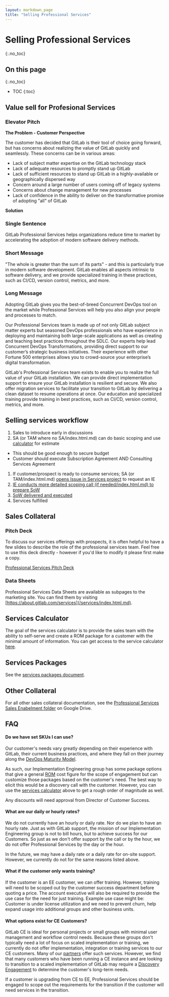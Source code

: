 ```yaml
---
layout: markdown_page
title: "Selling Professional Services"
---
```

# Selling Professional Services
{:.no_toc}

## On this page
{:.no_toc}

- TOC
{:toc}

## Value sell for Profesional Services

### Elevator Pitch

**The Problem - Customer Perspective**

The customer has decided that GitLab is their tool of choice going forward, but has concerns about realizing the value of GitLab quickly and seamlessly.  These concerns can be in various areas:

* Lack of subject matter expertise on the GitLab technology stack
* Lack of adequate resources to promptly stand up GitLab
* Lack of sufficient resources to stand up GitLab in a highly-available or geographically dispersed way
* Concern around a large number of users coming off of legacy systems
* Concerns about change management for new processes
* Lack of confidence in the ability to deliver on the transformative promise of adopting "all" of GitLab

**Solution**

### Single Sentence

GitLab Professional Services helps organizations reduce time to market by accelerating the adoption of modern software delivery methods.

### Short Message

"The whole is greater than the sum of its parts" - and this is particularly true in modern software development. GitLab enables all aspects intrinsic to software delivery, and we provide specialized training in these practices, such as CI/CD, version control, metrics, and more.

### Long Message

Adopting GitLab gives you the best-of-breed Concurrent DevOps tool on the market while Professional Services will help you also align your people and processes to match.

Our Professional Services team is made up of not only GitLab subject matter experts but seasoned DevOps professionals who have experience in deploying and maintaining both large-scale applications as well as creating and teaching best practices throughout the SDLC.  Our experts help lead Concurrent DevOps Transformations, providing direct support to our customer’s strategic business initiatives.  Their experience with other Fortune 500 enterprises allows you to crowd-source your enterprise’s digital transformation.

GitLab's Professional Services team exists to enable you to realize the full value of your GitLab installation.  We can provide direct implementation support to ensure your GitLab installation is resilient and secure.  We also offer migration services to facilitate your transition to GitLab by delivering a clean dataset to resume operations at once.   Our education and specialized training provide training in best practices, such as CI/CD, version control, metrics, and more.

## Selling services workflow

1. Sales to introduce early in discussions
1. SA (or TAM where no SA/index.html.md) can do basic scoping and use [calculator](https://github.com/daijapan/test/tree/master/customer-success/implementation-engineering/selling/#services-calculator/index.html.md) for estimate
  - This should be good enough to secure budget
  - Customer should execute Subscription Agreement AND Consulting Services Agreement
1. If customer/prospect is ready to consume services; SA (or TAM/index.html.md) [opens Issue in Services project](https://github.com/daijapan/test/tree/master/customer-success/implementation-engineering/#implementation-engineering-issue-board/index.html.md) to request an IE
1. [IE conducts more detailed scoping call (if needed/index.html.md) to prepare SoW](https://github.com/daijapan/test/tree/master/customer-success/implementation-engineering/#statement-of-work-creation/index.html.md)
1. [SoW delivered and executed](https://github.com/daijapan/test/tree/master/customer-success/implementation-engineering/workflows/index.html.md)
1. Services fulfilled

## Sales Collateral 

### Pitch Deck

To discuss our services offerings with prospects, it is often helpful to have a few slides to describe the role of the professional services team.  Feel free to use this deck directly - however if you'd like to modify it please first make a copy.

[Professional Services Pitch Deck](http://bit.ly/psslides/index.html.md)

### Data Sheets

Professional Services Data Sheets are available as subpages to the marketing site.  You can find them by visiting [https://about.gitlab.com/services](/services/index.html.md). 

## Services Calculator

The goal of the services calculator is to provide the sales team with the ability to self-serve and create a ROM package for a customer with the minimal amount of information.  You can get access to the service calculator [here](https://docs.google.com/document/d/1fnVUVAc0azL1vzS2F67vod_ke1IS46jdHv0B3H1L6CM/edit/index.html.md).

## Services Packages

See the [services packages document](https://docs.google.com/document/d/1bbEamRV3yz1VO2Ze_0qvvCk8QikpmB8eC1BVIpPQxGY/edit/index.html.md).

## Other Collateral

For all other sales collateral documentation, see the [Professional Services Sales Enabelment folder](https://drive.google.com/drive/u/0/folders/1vLhSdmlwClou_16I1SU9d3X0oG1EtBHv/index.html.md) on Google Drive.

## FAQ

#### Do we have set SKUs I can use?

Our customer's needs vary greatly depending on their experience with GitLab, their current business practices, and where they fall on their journey along the [DevOps Maturity Model](https://github.com/daijapan/test/tree/master/devops-maturity-model/index.html.md).

As such, our Implementation Engineering group has some package options that give a general [ROM](https://cso.nasa.gov/content/roms/index.html.md) cost figure for the scope of engagement but can customize those packages based on the customer's need.  The best way to elicit this would be a discovery call with the customer.  However, you can use the [services calculator](#services-calculator/index.html.md) above to get a rough order of magnitude as well.

Any discounts will need approval from Director of Customer Success.

#### What are our daily or hourly rates?

We do not currently have an hourly or daily rate.  Nor do we plan to have an hourly rate.  Just as with GitLab support, the mission of our Implementation Engineering group is not to bill hours, but to achieve success for our Customers.  So just as we don't offer support by the call or by the hour, we do not offer Professional Services by the day or the hour.

In the future, we may have a daily rate or a daily rate for on-site support.  However, we currently do not for the same reasons listed above.

#### What if the customer only wants training?

If the customer is an EE customer, we can offer training.  However, training will need to be scoped out by the customer success department before quoting a price.  The account executive will also be required to provide the use case for the need for just training.  Example use case might be: Customer is under license utilization and we need to prevent churn, help expand usage into additional groups and other business units.

#### What options exist for CE Customers?

GitLab CE is ideal for personal projects or small groups with minimal user management and workflow control needs.  Because these groups don't typically need a lot of focus on scaled implementation or training, we currently do not offer implementation, integration or training services to our CE customers.  Many of our [partners](/resellers/index.html.md) offer such services.  However, we find that many customers who have been running a CE instance and are looking to transition to a scaled implementation of GitLab may require a [Discovery Engagement](#discovery-engagement/index.html.md) to determine the customer's long-term needs.

If a customer is upgrading from CE to EE, Professional Services should be engaged to scope out the requirements for the transition if the customer will need services in the transition.
